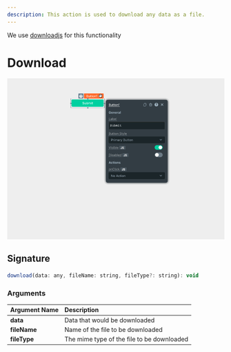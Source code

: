 ```yaml
---
description: This action is used to download any data as a file.
---
```

We use [downloadjs](https://github.com/rndme/download) for this functionality

# Download

![Click to expand](../.gitbook/assets/download.gif)

## Signature

```javascript
download(data: any, fileName: string, fileType?: string): void
```

### Arguments

| **Argument Name** | **Description** |
| :--- | :--- |
| **data** | Data that would be downloaded |
| **fileName** | Name of the file to be downloaded |
| **fileType** | The mime type of the file to be downloaded |


